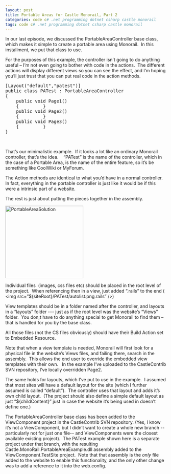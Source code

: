 ```yaml
---
layout: post
title: Portable Areas for Castle Monorail, Part 2
categories: code c# .net programming dotnet csharp castle monorail
tags: code c# .net programming dotnet csharp castle monorail
---
```


  <P>In our last episode, we discussed the PortableAreaController base class, which makes it simple to create a portable area using Monorail.  In this installment, we put that class to use.</P>
<P>For the purposes of this example, the controller isn’t going to do anything useful – I’m not even going to bother with code in the actions.  The different actions will display different views so you can see the effect, and I’m hoping you’ll just trust that you can put real code in the action methods.</P><PRE class="csharpcode">[Layout(<SPAN class="str">"default"</SPAN>,<SPAN class="str">"patest"</SPAN>)]
<SPAN class="kwrd">public</SPAN> <SPAN class="kwrd">class</SPAN> PATest : PortableAreaController
{
    <SPAN class="kwrd">public</SPAN> <SPAN class="kwrd">void</SPAN> Page1()
    {         }
    <SPAN class="kwrd">public</SPAN> <SPAN class="kwrd">void</SPAN> Page2()
    {         }
    <SPAN class="kwrd">public</SPAN> <SPAN class="kwrd">void</SPAN> Page3()
    {         }
}</PRE>
<P> </P>
<P>That’s our minimalistic example.  If it looks a lot like an ordinary Monorail controller, that’s the idea.    “PATest” is the name of the controller, which in the case of a Portable Area, is the name of the entire feature, so it’s be something like CoolWiki or MyForum.  </P>
<P>The Action methods are identical to what you’d have in a normal controller.  In fact, everything in the portable controller is just like it would be if this were a intrinsic part of a website.  </P>
<P>The rest is just about putting the pieces together in the assembly.   </P>
<P><A href="http://honestillusion.com/blogs/blog_0/PortableAreaSolution_7652A1E6.png"><IMG style="BORDER-RIGHT-WIDTH:0px;DISPLAY:inline;BORDER-TOP-WIDTH:0px;BORDER-BOTTOM-WIDTH:0px;BORDER-LEFT-WIDTH:0px;" title="PortableAreaSolution" border="0" alt="PortableAreaSolution" src="http://honestillusion.com/blogs/blog_0/PortableAreaSolution_thumb_6E5AFF84.png" width="244" height="226" /></A> </P>
<P>Individual files  (images, css files etc) should be placed in the root level of the project.  When referencing then in a view, just added “.rails” to the end ( &lt;img src=”${siteRoot}/PATest/autolist.png.rails” /&gt;)</P>
<P>View templates should be in a folder named after the controller, and layouts in a “layouts” folder --- just as if the root level was the website’s “Views” folder.  You don;t have to do anything special to get Monorail to find them – that is handled for you by the base class.</P>
<P>All those files (not the CS files obviously) should have their Build Action set to Embedded Resource.</P>
<P>Note that when a view template is needed, Monorail will first look for a physical file in the website’s Views files, and failing there, search in the assembly.  This allows the end user to override the embedded view templates with their own.   In the example I’ve uploaded to the CastleContrib SVN repository, I’ve locally overridden Page2.</P>
<P>The same holds for layouts, which I’ve put to use in the example.  I assumed that most sites will have a default layout for the site (which I further assumed is called “default”).  The controller uses that layout and adds it’s own child layout.  (The project should also define a simple default layout as just “${childContent}” just in case the website it’s being used in doesn’t define one.)</P>
<P>The PortableAreaController base class has been added to the ViewComponent project in the CastleContrib SVN repository. (Yes, I know it’s not a ViewComponent, but I didn’t want to create a whole new branch -- particularly not for just one file-- and ViewComponents were the closest available existing project).  The PATest example shown here is a separate project under that branch, with the resulting Castle.MonoRail.PortableAreaExample.dll assembly added to the ViewComponent.TestSite project.  Note that that assembly is the <EM>only</EM> file added to the website to enable this functionality, and the only other change was to add a reference to it into the web.config.</P>